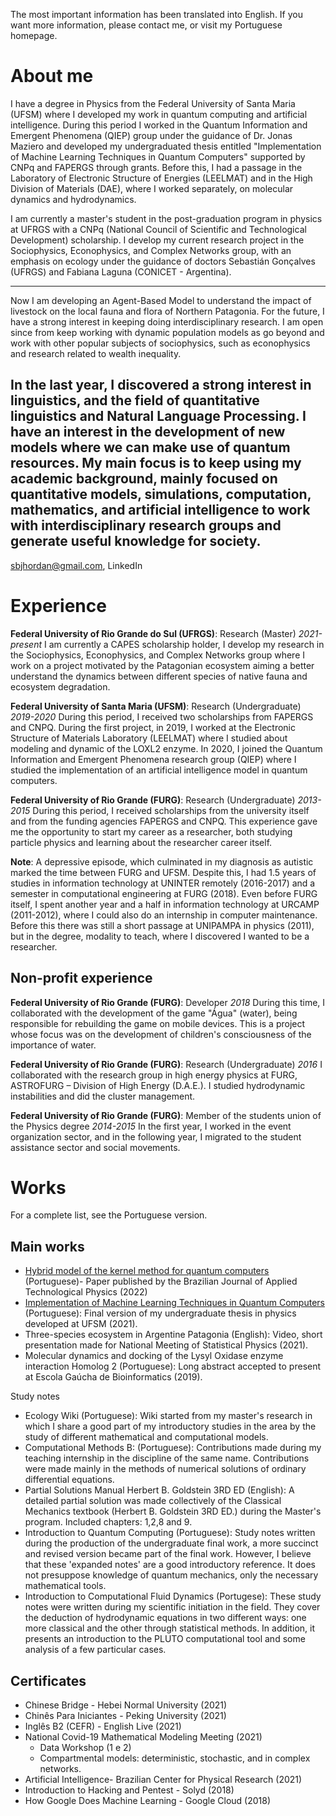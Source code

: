 The most important information has been translated into English. If you want more information, please contact me, or visit my Portuguese homepage.

# About me

I have a degree in Physics from the Federal University of Santa Maria (UFSM) where I developed my work in quantum computing and artificial intelligence. During this period I worked in the Quantum Information and Emergent Phenomena (QIEP) group under the guidance of Dr. Jonas Maziero and developed my undergraduated thesis entitled "Implementation of Machine Learning Techniques in Quantum Computers" supported by CNPq and FAPERGS through grants. Before this, I had a passage in the Laboratory of Electronic Structure of Energies (LEELMAT) and in the High Division of Materials (DAE), where I worked separately, on molecular dynamics and hydrodynamics.

I am currently a master's student in the post-graduation program in physics at UFRGS with a CNPq (National Council of Scientific and Technological Development) scholarship. I develop my current research project in the Sociophysics, Econophysics, and Complex Networks group, with an emphasis on ecology under the guidance of doctors Sebastián Gonçalves (UFRGS) and Fabiana Laguna (CONICET - Argentina).

---------------------
Now I am developing an Agent-Based Model to understand the impact of livestock on the local fauna and flora of Northern Patagonia. For the future, I have a strong interest in keeping doing interdisciplinary research. I am open since from keep working with dynamic population models as go beyond and work with other popular subjects of sociophysics, such as econophysics and research related to wealth inequality.

In the last year, I discovered a strong interest in linguistics, and the field of quantitative linguistics and Natural Language Processing. I have an interest in the development of new models where we can make use of quantum resources. My main focus is to keep using my academic background, mainly focused on quantitative models, simulations, computation, mathematics, and artificial intelligence to work with interdisciplinary research groups and generate useful knowledge for society.
---------------------

sbjhordan@gmail.com, LinkedIn

# Experience

**Federal University of Rio Grande do Sul (UFRGS)**:  Research (Master)
*2021-present*
I am currently a CAPES scholarship holder, I develop my research in the Sociophysics, Econophysics, and Complex Networks group where I work on a project motivated by the Patagonian ecosystem aiming a better understand the dynamics between different species of native fauna and ecosystem degradation.

**Federal University of Santa Maria (UFSM)**:  Research (Undergraduate)
*2019-2020*
During this period, I received two scholarships from FAPERGS and CNPQ. During the first project, in 2019, I worked at the Electronic Structure of Materials Laboratory (LEELMAT) where I studied about modeling and dynamic of the LOXL2 enzyme. In 2020, I joined the Quantum Information and Emergent Phenomena research group (QIEP) where I studied the implementation of an artificial intelligence model in quantum computers.

**Federal University of Rio Grande (FURG)**:   Research (Undergraduate)
*2013-2015*
During this period, I received scholarships from the university itself and from the funding agencies FAPERGS and CNPQ. This experience gave me the opportunity to start my career as a researcher, both studying particle physics and learning about the researcher career itself.

**Note**: A depressive episode, which culminated in my diagnosis as autistic marked the time between FURG and UFSM. Despite this, I had 1.5 years of studies in information technology at UNINTER remotely (2016-2017) and a semester in computational engineering at FURG (2018). Even before FURG itself, I spent another year and a half in information technology at URCAMP (2011-2012), where I could also do an internship in computer maintenance. Before this there was still a short passage at UNIPAMPA in physics (2011), but in the degree, modality to teach, where I discovered I wanted to be a researcher.

## Non-profit experience
**Federal University of Rio Grande (FURG)**: Developer 
*2018*
During this time, I collaborated with the development of the game "Água" (water), being responsible for rebuilding the game on mobile devices. This is a project whose focus was on the development of children's consciousness of the importance of water.

**Federal University of Rio Grande (FURG)**: Research (Undergraduate)
*2016*
I collaborated with the research group in high energy physics at FURG, ASTROFURG – Division of High Energy (D.A.E.). I studied hydrodynamic instabilities and did the cluster management.

**Federal University of Rio Grande (FURG)**: Member of the students union of the Physics degree
*2014-2015*
In the first year, I worked in the event organization sector, and in the following year, I migrated to the student assistance sector and social movements.

# Works

For a complete list, see the Portuguese version.

## Main works

- [Hybrid model of the kernel method for quantum computers](https://periodicos.utfpr.edu.br/rbfta/article/view/14100) (Portuguese)- Paper published by the Brazilian Journal of Applied Technological Physics (2022)
- [Implementation of Machine Learning Techniques in Quantum Computers](https://www.researchgate.net/publication/352898890_Implementacao_de_Tecnicas_de_Aprendizado_de_Maquina_em_Computadores_Quanticos) (Portuguese): Final version of my undergraduate thesis in physics developed at UFSM (2021).
- Three-species ecosystem in Argentine Patagonia (English): Video, short presentation made for National Meeting of Statistical Physics (2021).
- Molecular dynamics and docking of the Lysyl Oxidase enzyme interaction Homolog 2 (Portuguese): Long abstract accepted to present at Escola Gaúcha de Bioinformatics (2019).

Study notes
- Ecology Wiki (Portuguese): Wiki started from my master's research in which I share a good part of my introductory studies in the area by the study of different mathematical and computational models.
- Computational Methods B: (Portuguese): Contributions made during my teaching internship in the discipline of the same name. Contributions were made mainly in the methods of numerical solutions of ordinary differential equations.
- Partial Solutions Manual Herbert B. Goldstein 3RD ED (English):
    A detailed partial solution was made collectively of the Classical Mechanics textbook (Herbert B. Goldstein 3RD ED.) during the Master's program. Included chapters: 1,2,8 and 9.
- Introduction to Quantum Computing (Portuguese):
    Study notes written during the production of the undergraduate final work, a more succinct and revised version became part of the final work. However, I believe that these 'expanded notes' are a good introductory reference. It does not presuppose knowledge of quantum mechanics, only the necessary mathematical tools.
- Introduction to Computational Fluid Dynamics (Portugese):
    These study notes were written during my scientific initiation in the field. They cover the deduction of hydrodynamic equations in two different ways: one more classical and the other through statistical methods. In addition, it presents an introduction to the PLUTO computational tool and some analysis of a few particular cases.

## Certificates
- Chinese Bridge - Hebei Normal University (2021)
- Chinês Para Iniciantes - Peking University (2021)
- Inglês B2 (CEFR) - English Live (2021)
- National Covid-19 Mathematical Modeling Meeting (2021)
  - Data Workshop (1 e 2)
  - Compartmental models: deterministic, stochastic, and in complex networks.
- Artificial Intelligence- Brazilian Center for Physical Research (2021)
- Introduction to Hacking and Pentest - Solyd (2018)
- How Google Does Machine Learning - Google Cloud (2018) 
